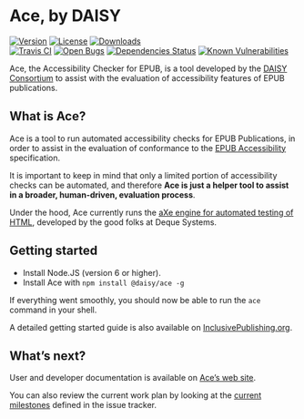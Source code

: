 # Ace, by DAISY

[![Version](https://img.shields.io/npm/v/ace-core.svg)](https://www.npmjs.com/package/ace-core)
[![License](https://img.shields.io/npm/l/ace-core.svg)](LICENSE)
[![Downloads](https://img.shields.io/npm/dt/ace-core.svg)](https://www.npmjs.com/package/ace-core)  
[![Travis CI](https://img.shields.io/travis/daisy/ace.svg)](https://travis-ci.org/daisy/ace)
[![Open Bugs](https://img.shields.io/github/issues-raw/daisy/ace/bug.svg)](https://github.com/daisy/ace/issues)
[![Dependencies Status](https://img.shields.io/david/daisy/ace.svg)](https://david-dm.org/daisy/ace)
[![Known Vulnerabilities](https://snyk.io/test/github/daisy/ace/badge.svg)](https://snyk.io/test/github/daisy/ace)

Ace, the Accessibility Checker for EPUB, is a tool developed by the [DAISY Consortium](http://daisy.org) to assist with the evaluation of accessibility features of EPUB publications.

## What is Ace?

Ace is a tool to run automated accessibility checks for EPUB Publications, in order to assist in the evaluation of conformance to the [EPUB Accessibility](http://www.idpf.org/epub/latest/accessibility) specification.

It is important to keep in mind that only a limited portion of accessibility checks can be automated, and therefore __Ace is just a helper tool to assist in a broader, human-driven, evaluation process__.

Under the hood, Ace currently runs the [aXe engine for automated testing of HTML](https://github.com/dequelabs/axe-core), developed by the good folks at Deque Systems.

## Getting started

 * Install Node.JS (version 6 or higher).
 * Install Ace with `npm install @daisy/ace -g`

If everything went smoothly, you should now be able to run the `ace` command in your shell.

A detailed getting started guide is also available on [InclusivePublishing.org](https://inclusivepublishing.org/toolbox/accessibility-checker/getting-started/).

## What’s next?

User and developer documentation is available on [Ace’s web site](https://daisy.github.io/ace).

You can also review the current work plan by looking at the [current milestones](https://github.com/daisy/ace-core/milestones) defined in the issue tracker.


